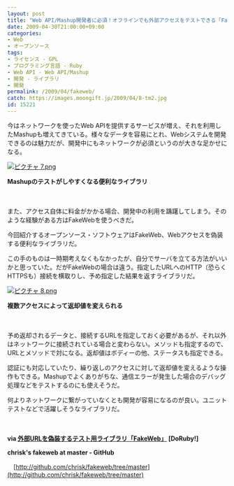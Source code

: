 ```yaml
---
layout: post
title: "Web API/Mashup開発者に必須！オフラインでも外部アクセスをテストできる「FakeWeb」"
date: 2009-04-30T21:00:00+09:00
categories:
- Web
- オープンソース
tags: 
- ライセンス - GPL
- プログラミング言語 - Ruby
- Web API - Web API/Mashup
- 開発 - ライブラリ
- 開発
permalink: /2009/04/fakeweb/
catch: https://images.moongift.jp/2009/04/8-tm2.jpg
id: 15221
---
```

今はネットワークを使ったWeb APIを提供するサービスが増え、それを利用したMashupも増えてきている。様々なデータを容易にとれ、Webシステムを開発できるのは魅力だが、開発中にもネットワークが必須というのが大きな足かせになる。

  

[![ピクチャ 7.png](https://images.moongift.jp/2009/04/7-tm5.jpg)](https://images.moongift.jp/2009/04/710.png)  
  
**Mashupのテストがしやすくなる便利なライブラリ**

  

　

  

また、アクセス自体に料金がかかる場合、開発中の利用を躊躇してしまう。そのような経験がある方はFakeWebを使うべきだ。

  

今回紹介するオープンソース・ソフトウェアはFakeWeb、Webアクセスを偽装する便利なライブラリだ。

  
<!--more-->

この手のものは一時期考えなくもなかったが、自分でサーバを立てる方法がいいかと思っていた。だがFakeWebの場合は違う。指定したURLへのHTTP（恐らくHTTPSも）接続を横取りし、予め指定した結果を返すライブラリだ。

  

[![ピクチャ 8.png](https://images.moongift.jp/2009/04/8-tm2.jpg)](https://images.moongift.jp/2009/04/82.png)  
  
**複数アクセスによって返却値を変えられる**

  

　

  

予め返却されるデータと、接続するURLを指定しておく必要があるが、それ以外はネットワークに接続されている場合と変わらない。メソッドも指定するので、URLとメソッドで対になる。返却値はボディーの他、ステータスも指定できる。

  

認証にも対応していたり、繰り返しのアクセスに対して返却値を変えるような操作もできる。Mashupでよくありがちな、通信エラーが発生した場合のデバッグ処理などをテストするのにも使えそうだ。

  

何よりネットワークに繋がっていなくとも開発が容易になるのが良い。ユニットテストなどで活躍しそうなライブラリだ。

  

　

  

**via [外部URLを偽装するテスト用ライブラリ「FakeWeb」](http://doruby.kbmj.com/x5r_on_rails/20090427/_URL_FakeWeb_1) [DoRuby!]**

  

**chrisk's fakeweb at master - GitHub**  
  
　[http://github.com/chrisk/fakeweb/tree/master](http://github.com/chrisk/fakeweb/tree/master)

  

